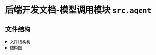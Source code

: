 <!-- markdownlint-disable MD033 -->
<!-- markdownlint-disable MD001 -->
# 后端开发文档-模型调用模块 `src.agent`

## 文件结构

<details>

<summary>文件结构树</summary>

```plaintext
src/agent
├── __init__.py
├── agents.py
├── core.py
├── settings.py
├── data
│   ├── db
│   │   ├── chroma.sqlite3
│   │   ├── comic.csv
│   │   ├── data.json
│   │   └── wiki.db
│   ├── pattern
│   │   ├── cf.yaml
│   │   ├── comic.yaml
│   │   ├── test.yaml
│   │   └── three.yaml
│   ├── prompt
│   │   ├── comic.yaml
│   │   ├── nolm.yaml
│   │   ├── prompt.yaml
│   │   └── utils.yaml
│   └── saves
├── llmchain
│   ├── __init__.py
│   ├── memory.py
│   ├── models.py
│   ├── parser.py
│   ├── prompt.py
│   └── utils.py
├── load_tools.py
├── pllm
│   ├── __init__.py
│   ├── adapter.py
│   ├── module.py
│   ├── predict
│   │   └── predict.py
│   ├── signature
│   │   ├── __init__.py
│   │   ├── field.py
│   │   └── signature.py
│   └── t.py
└── retriever
    ├── __init__.py
    ├── core.py
    └── fileparse.py
```

</details>

<details>

<summary>结构图</summary>

[![agent](https://mermaid.ink/img/pako:eNpllMlu2zAQQH_F4DnRpTcXKKDEu50uSdeMhYKVxhZbLio5cmEE-fcyouyIpg6E-B45Q4pDPbHSVMjGbG95U48292-3euSfHPgeNRWj6-t3o5vQcVlzLHrd8VsojcVLOgFpePWTjJHJjClUnHiEZiClKmsudITn0HgeoQVYJCvwgLbnoZ12dgnVr2IIVtBwIrQ6omtorFENRXADjh_QRVGXnbmDsvbjeeb-SkH4phjK937_SpRZ6Q4R_9DtMvvtjI74R_gn_ojsvM7Qrjr3CcpdduRKFkN632dIxAMQOkr5Z6DaIg5FaNed_pLGC-IraCNVyr_1nys136El4U84yTTr9A9Aa1-PP8BHUKiMPV7yPAfly3BYL7248YdoHSaR8tvTws4itPOgJ8Ar3tBwYm-mL6laiYmY-YhYiZJiPAcn9ppTazEWC0iS5_3ilqdQg_rvZ61gJ1BWqVi_5rkMuwgjNhfXrcd3PqLE7jMFx66YQqu4qPy9fnoZu2VUo8ItG_vXCne8lbRlW_3sh_KWzMNRl2xMtsUrZk27r9l4x6XzvbbxpYwTwf3_QZ1pw_WjMaf-83-mTkDp?type=png)](https://mermaid-js.github.io/mermaid-live-editor/edit#pako:eNpllMlu2zAQQH_F4DnRpTcXKKDEu50uSdeMhYKVxhZbLio5cmEE-fcyouyIpg6E-B45Q4pDPbHSVMjGbG95U48292-3euSfHPgeNRWj6-t3o5vQcVlzLHrd8VsojcVLOgFpePWTjJHJjClUnHiEZiClKmsudITn0HgeoQVYJCvwgLbnoZ12dgnVr2IIVtBwIrQ6omtorFENRXADjh_QRVGXnbmDsvbjeeb-SkH4phjK937_SpRZ6Q4R_9DtMvvtjI74R_gn_ojsvM7Qrjr3CcpdduRKFkN632dIxAMQOkr5Z6DaIg5FaNed_pLGC-IraCNVyr_1nys136El4U84yTTr9A9Aa1-PP8BHUKiMPV7yPAfly3BYL7248YdoHSaR8tvTws4itPOgJ8Ar3tBwYm-mL6laiYmY-YhYiZJiPAcn9ppTazEWC0iS5_3ilqdQg_rvZ61gJ1BWqVi_5rkMuwgjNhfXrcd3PqLE7jMFx66YQqu4qPy9fnoZu2VUo8ItG_vXCne8lbRlW_3sh_KWzMNRl2xMtsUrZk27r9l4x6XzvbbxpYwTwf3_QZ1pw_WjMaf-83-mTkDp)
</details>
